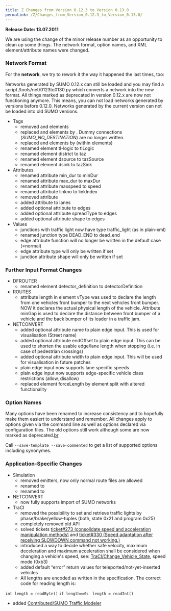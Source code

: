 ```yaml
---
title: Z Changes from Version 0.12.3 to Version 0.13.0
permalink: /Z/Changes_from_Version_0.12.3_to_Version_0.13.0/
---
```


**Release Date: 13.07.2011**

We are using the change of the minor release number as an opportunity to clean up some things. The network format, option names, and XML element/attribute names were changed.

### Network Format

For the **network**, we try to rework it the way it happened the last times, too:

Networks generated by SUMO 0.12.x can still be loaded and you may find a script /tools/net/0123to0130.py which converts a network into the new format. All things marked as deprecated in version 0.12.x are now not functioning anymore. This means, you can not load networks generated by versions before 0.12.0. Networks generated by the current version can not be loaded into old SUMO versions.

-   Tags
    -   removed <span class="inlxml"><lanes></span> and <span class="inlxml"><logic></span> elements
    -   replaced <span class="inlxml"><succ></span> and <span class="inlxml"><succlane></span> elements by <span class="inlxml"><connection></span>. Dummy connections (*SUMO_NO_DESTINATION*) are no longer written.
    -   replaced <span class="inlxml"><row-logic></span> and <span class="inlxml"><logicitem></span> elements by <span class="inlxml"><request></span> (within <span class="inlxml"><junction></span> elements)
    -   renamed element <span class="inlxml">tl-logic</span> to <span class="inlxml">tlLogic</span>
    -   renamed element <span class="inlxml">district</span> to <span class="inlxml">taz</span>
    -   renamed element <span class="inlxml">dsource</span> to <span class="inlxml">tazSource</span>
    -   renamed element <span class="inlxml">dsink</span> to <span class="inlxml">tazSink</span>
-   Attributes
    -   renamed attribute <span class="inlxml">min_dur</span> to <span class="inlxml">minDur</span>
    -   renamed attribute <span class="inlxml">max_dur</span> to <span class="inlxml">maxDur</span>
    -   renamed attribute <span class="inlxml">maxspeed</span> to <span class="inlxml">speed</span>
    -   renamed attribute <span class="inlxml">linkno</span> to <span class="inlxml">linkIndex</span>
    -   removed attribute <span class="inlxml"><depart></span>
    -   added attribute <span class="inlxml"><index></span> to lanes
    -   added optional attribute <span class="inlxml"><name></span> to edges
    -   added optional attribute <span class="inlxml">spreadType</span> to edges
    -   added optional attribute <span class="inlxml">shape</span> to edges
-   Values
    -   junctions with traffic light now have type <span class="inlxml">traffic_light</span> (as in plain-xml)
    -   renamed junction type <span class="inlxml">DEAD_END</span> to <span class="inlxml">dead_end</span>
    -   edge attribute <span class="inlxml">function</span> will no longer be written in the default case (<span class="inlxml">=normal</span>)
    -   edge attribute <span class="inlxml">type</span> will only be written if set
    -   junction attribute <span class="inlxml">shape</span> will only be written if set

### Further Input Format Changes

-   DFROUTER
    -   renamed element <span class="inlxml">detector_definition</span> to <span class="inlxml">detectorDefinition</span>
-   ROUTES
    -   attribute <span class="inlxml">length</span> in element <span class="inlxml">vType</span> was used to declare the length from one vehicles front bumper to the next vehicles front bumper. NOW it declares the actual physical length of the vehicle. Attribute <span class="inlxml">minGap</span> is used to declare the distance between front bumper of a vehicle and the back bumper of its leader in a traffic jam.
-   NETCONVERT
    -   added optional attribute <span class="inlxml">name</span> to plain edge input. This is used for visualisation (Street name)
    -   added optional attribute <span class="inlxml">endOffset</span> to plain edge input. This can be used to shorten the usable edge/lane length when stopping (i.e. in case of pedestrian crossings)
    -   added optional attribute <span class="inlxml">width</span> to plain edge input. This will be used for visualisation in future patches
    -   plain edge input now supports lane specific speeds
    -   plain edge input now supports edge-specific vehicle class restrictions (<span class="inlxml">allow</span>, <span class="inlxml">disallow</span>)
    -   replaced element <span class="inlxml">forceLength</span> by element <span class="inlxml">split</span> with altered functionality

### Option Names

Many options have been renamed to increase consistency and to hopefully make them easiert to understand and remember. All changes apply to options given via the command line as well as options declared via configuration files. The old options still work although some are now marked as deprecated.[br](/br "wikilink")

Call <APPLICATION>` --save-template `<filename>` --save-commented` to get a list of supported options including synonymes.

### Application-Specific Changes

-   Simulation
    -   removed emitters, now only normal route files are allowed
    -   renamed to
    -   renamed to
-   NETCONVERT
    -   now fully supports import of SUMO networks
-   TraCI
    -   removed the possibility to set and retrieve traffic lights by phase/brake/yellow-tuples (both, state 0x21 and program 0x25)
    -   completely removed old API
    -   solved tickets [ticket\#273 (consolidate speed and acceleration manipulation methods)](http://sourceforge.net/apps/trac/sumo/ticket/273) and [ticket\#330 (Speed adaptation after receiving SLOWDOWN command not working.)](http://sourceforge.net/apps/trac/sumo/ticket/330)
    -   introduced a way to decide whether safe velocity, maximum deceleration and maximum acceleration shall be considered when changing a vehicle's speed, see: [TraCI/Change_Vehicle_State](/TraCI/Change_Vehicle_State "wikilink"), speed mode (0xb3)
    -   added default “error” return values for teleported/not-yet-inserted vehicles
    -   All lengths are encoded as written in the specification. The correct code for reading length is:

`int length = readByte()`
`if length==0:`
` length = readInt()`

-   added [Contributed/SUMO Traffic Modeler](/Contributed/SUMO_Traffic_Modeler "wikilink")
